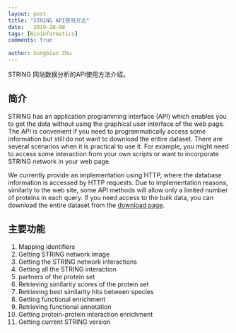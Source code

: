 ```yaml
---
layout: post
title: "STRING API使用方法"
date:   2019-10-08
tags: [Bioinformatics]
comments: true
 
author: Songbiao Zhu
---
```


STRING 网站数据分析的API使用方法介绍。

<!-- more -->

## 简介

STRING has an application programming interface (API) which enables you to get the data without using the graphical user interface of the web page. The API is convenient if you need to programmatically access some information but still do not want to download the entire dataset. There are several scenarios when it is practical to use it. For example, you might need to access some interaction from your own scripts or want to incorporate STRING network in your web page.

We currently provide an implementation using HTTP, where the database information is accessed by HTTP requests. Due to implementation reasons, similarly to the web site, some API methods will allow only a limited number of proteins in each query. If you need access to the bulk data, you can download the entire dataset from the [download page](https://string-db.org/cgi/download.pl).

## 主要功能

1. Mapping identifiers
2. Getting STRING network image
3. Getting the STRING network interactions
4. Getting all the STRING interaction
5. partners of the protein set
6. Retrieving similarity scores of the protein set
7. Retrieving best similarity hits between species
8. Getting functional enrichment
9. Retrieving functional annotation
10. Getting protein-protein interaction enrichment
11. Getting current STRING version
